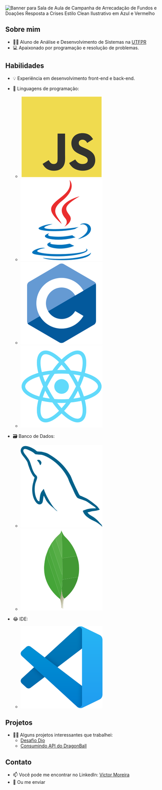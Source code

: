 ![Banner para Sala de Aula de Campanha de Arrecadação de Fundos e Doações Resposta a Crises Estilo Clean Ilustrativo em Azul e Vermelho](https://caminho/para/a/imagem/banner.jpg)

## Sobre mim
- 👨‍🎓 Aluno de Análise e Desenvolvimento de Sistemas na [UTFPR](http://www.utfpr.edu.br/)
- 💻 Apaixonado por programação e resolução de problemas.

## Habilidades
- 💡 Experiência em desenvolvimento front-end e back-end.
- 🚀 Linguagens de programação:
  - ![JavaScript](https://github.com/devicons/devicon/blob/master/icons/javascript/javascript-original.svg)
  - ![Java](https://github.com/devicons/devicon/blob/master/icons/java/java-original.svg)
  - ![C](https://github.com/devicons/devicon/blob/master/icons/c/c-original.svg)
  - ![React.js](https://github.com/devicons/devicon/blob/master/icons/react/react-original.svg)
- 🗃️ Banco de Dados:
  - ![MySQL](https://github.com/devicons/devicon/blob/master/icons/mysql/mysql-original.svg)
  - ![MongoDB](https://github.com/devicons/devicon/blob/master/icons/mongodb/mongodb-original.svg)

- 😂 IDE:
  - ![Visual Studio Code](https://github.com/devicons/devicon/blob/master/icons/vscode/vscode-original.svg)

## Projetos
- 👨‍💻 Alguns projetos interessantes que trabalhei:
  - [Desafio Dio](https://github.com/zVihugo/desafio-dio)
  - [Consumindo API do DragonBall](https://github.com/zVihugo/proje_react_vite_deploy)

## Contato
- 📫 Você pode me encontrar no LinkedIn: [Victor Moreira](https://www.linkedin.com/in/victor-moreira-ab8923229/)
- 📧 Ou me enviar
